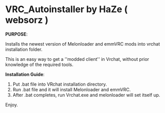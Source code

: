 # VRC_Autoinstaller by HaZe ( websorz )

**PURPOSE**:

Installs the newest version of Melonloader and emmVRC mods into vrchat installation folder.

This is an easy way to get a ''modded client'' in Vrchat, without prior knowledge of the required tools.

**Installation Guide**:
1. Put .bat file into VRchat installation directory.
2. Run .bat file and it will install Melonloader and emmVRC.
3. After .bat completes, run Vrchat.exe and melonloader will set itself up.

Enjoy.
